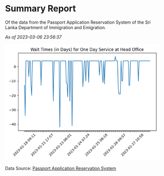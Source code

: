 # Summary Report

Of the data from the Passport Application Reservation System of the Sri Lanka Department of Immigration and Emigration.

*As of 2023-03-06 23:56:37*

![Wait Time Chart](summary.wait_time_chart.png)

Data Source: [Passport Application Reservation System](https://eservices.immigration.gov.lk:8443/appointment/pages/reservationApplication.xhtml)